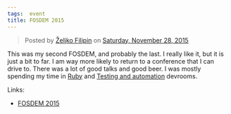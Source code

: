 ```yaml
---
tags:  event
title: FOSDEM 2015
---
```

<div id="fb-root"></div><script>(function(d, s, id) {  var js, fjs = d.getElementsByTagName(s)[0];  if (d.getElementById(id)) return;  js = d.createElement(s); js.id = id;  js.src = "//connect.facebook.net/en_US/sdk.js#xfbml=1&version=v2.3";  fjs.parentNode.insertBefore(js, fjs);}(document, 'script', 'facebook-jssdk'));</script><div class="fb-post" data-href="https://www.facebook.com/media/set/?set=a.10153736977842290.1073741842.735252289&amp;type=3" data-width="500"><div class="fb-xfbml-parse-ignore"><blockquote cite="https://www.facebook.com/media/set/?set=a.10153736977842290.1073741842.735252289&amp;type=3">Posted by <a href="#" role="button">Željko Filipin</a> on&nbsp;<a href="https://www.facebook.com/media/set/?set=a.10153736977842290.1073741842.735252289&amp;type=3">Saturday, November 28, 2015</a></blockquote></div></div>

This was my second FOSDEM, and probably the last. I really like it, but it is just a bit to far. I am way more likely to return to a conference that I can drive to. There was a lot of good talks and good beer. I was mostly spending my time in [Ruby](https://archive.fosdem.org/2015/schedule/track/ruby/) and [Testing and automation](https://archive.fosdem.org/2015/schedule/track/testing_and_automation/) devrooms.

Links:

- [FOSDEM 2015](https://archive.fosdem.org/2015/)
